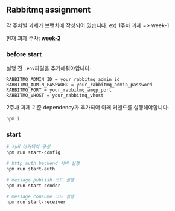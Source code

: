## Rabbitmq assignment

각 주차별 과제가 브랜치에 작성되어 있습니다.
ex) 1주차 과제 => week-1

현재 과제 주차: **week-2**

### before start

실행 전 `.env`파일을 추가해줘야합니다.

```test
RABBITMQ_ADMIN_ID = your_rabbitmq_admin_id
RABBITMQ_ADMIN_PASSWORD = your_rabbitmq_admin_password
RABBITMQ_PORT = your_rabbitmq_amqp_port
RABBITMQ_VHOST = your_rabbitmq_vhost
```

2주차 과제 기준 dependency가 추가되어 아래 커맨드를 실행해야합니다.

```bash
npm i
```

### start

```bash
# 서버 아키텍쳐 구성
npm run start-config

# http auth backend 서버 실행
npm run start-auth

# message publish 코드 실행
npm run start-sender

# message consume 코드 실행
npm run start-receiver
```
